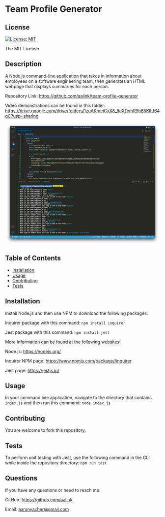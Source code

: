 # Team Profile Generator

  ## License
  [![License: MIT](https://img.shields.io/badge/License-MIT-yellow.svg)](https://opensource.org/licenses/MIT)
    
  The MIT License
  
## Description
A Node.js command-line application that takes in information about employees on a software engineering team, then generates an HTML webpage that displays summaries for each person.

Repository Link: https://github.com/aalink/team-profile-generator

Video demonstrations can be found in this folder: https://drive.google.com/drive/folders/1zuAKmeiCxX8_6eXDghR9hB5KlItf64qC?usp=sharing

![Team Profile Generator](/assets/team-profile-generator.png)

## Table of Contents

- [Installation](#installation)
- [Usage](#usage)
- [Contributing](#contributing)
- [Tests](#tests)

## Installation
Install Node.js and then use NPM to download the following packages:

 Inquirer package with this command: `npm install inquirer`

 Jest package with this command: `npm install jest`

More information can be found at the following websites:

Node.js: https://nodejs.org/

Inquirer NPM page: https://www.npmjs.com/package//inquirer

Jest page: https://jestjs.io/
## Usage
In your command line application, navigate to the directory that contains `index.js` and then run this command: `node index.js`


## Contributing
You are welcome to fork this repository.
## Tests
To perform unit testing with Jest, use the following command in the CLI while inside the repository directory: `npm run test`
## Questions
If you have any questions or need to reach me:

GitHub: https://github.com/aalink

Email: aaronyacher@gmail.com
